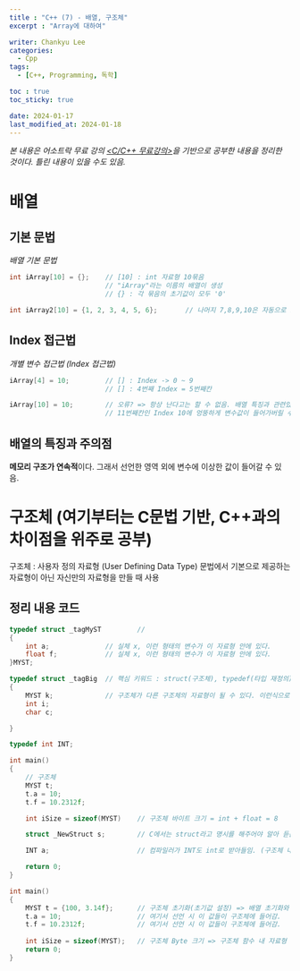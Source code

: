 ```yaml
---
title : "C++ (7) - 배열, 구조체"
excerpt : "Array에 대하여"

writer: Chankyu Lee
categories: 
  - Cpp
tags:   
  - [C++, Programming, 독학]

toc : true 
toc_sticky: true

date: 2024-01-17
last_modified_at: 2024-01-18
---
```

*본 내용은 어소트락 무료 강의 [<C/C++ 무료강의>](https://youtube.com/playlist?list=PL4SIC1d_ab-aOxWPucn31NHkQvNPHK1D1&si=6MBoz7-uiAULrHoQ "어소트락 게임아카데미 Youtube 재생목록 - C/C++ 무료강의")을 기반으로 공부한 내용을 정리한 것이다. 틀린 내용이 있을 수도 있음.*

# 배열

## 기본 문법

*배열 기본 문법*

```cpp
int iArray[10] = {};    // [10] : int 자료형 10묶음
                        // "iArray"라는 이름의 배열이 생성
                        // {} : 각 묶음의 초기값이 모두 '0'

int iArray2[10] = {1, 2, 3, 4, 5, 6};       // 나머지 7,8,9,10은 자동으로 초기값 '0'이 적용된다.                        
```

## Index 접근법

*개별 변수 접근법 (Index 접근법)*

```cpp
iArray[4] = 10;         // [] : Index -> 0 ~ 9
                        // [] : 4번째 Index = 5번째칸

iArray[10] = 10;        // 오류? => 항상 난다고는 할 수 없음. 배열 특징과 관련있다.
                        // 11번째칸인 Index 10에 엉뚱하게 변수값이 들어가버릴 수 있다.
```

## 배열의 특징과 주의점
**메모리 구조가 연속적**이다. 그래서 선언한 영역 외에 변수에 이상한 값이 들어갈 수 있음.

# 구조체 (여기부터는 C문법 기반, C++과의 차이점을 위주로 공부)
구조체 : 사용자 정의 자료형 (User Defining Data Type)
문법에서 기본으로 제공하는 자료형이 아닌 자신만의 자료형을 만들 때 사용

## 정리 내용 코드
```cpp
typedef struct _tagMyST         // 
{
    int a;              // 실체 x, 이런 형태의 변수가 이 자료형 안에 있다.
    float f;            // 실체 x, 이런 형태의 변수가 이 자료형 안에 있다. 
}MYST;

typedef struct _tagBig  // 핵심 키워드 : struct(구조체), typedef(타입 재정의)
{
    MYST k;             // 구조체가 다른 구조체의 자료형이 될 수 있다. 이런식으로 확장 가능
    int i;
    char c;

}

typedef int INT;

int main()
{
    // 구조체
    MYST t;
    t.a = 10;
    t.f = 10.2312f;

    int iSize = sizeof(MYST)    // 구조체 바이트 크기 = int + float = 8

    struct _NewStruct s;        // C에서는 struct라고 명시를 해주어야 알아 듣는다. -> C++에서 보완해서 재정의시 맨 앞에서 재정의 typedef를 붙여버린다.

    INT a;                      // 컴파일러가 INT도 int로 받아들임. (구조체 내에서 INT를 intfh wowjddml)

    return 0;
}
```

```cpp
int main()
{
    MYST t = {100, 3.14f};      // 구조체 초기화(초기값 설정) => 배열 초기화와 비슷한 원리
    t.a = 10;                   // 여기서 선언 시 이 값들이 구조체에 들어감.
    t.f = 10.2312f;             // 여기서 선언 시 이 값들이 구조체에 들어감.
    
    int iSize = sizeof(MYST);   // 구조체 Byte 크기 => 구조체 함수 내 자료형 크기로 예측가능   
    return 0;
}
```
